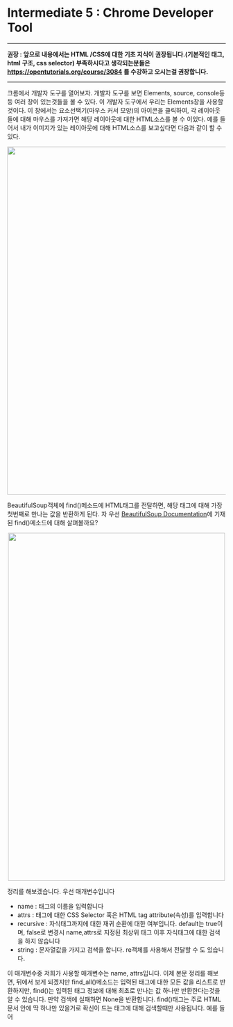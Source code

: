 # Intermediate 5 : Chrome Developer Tool
***

**권장 : 앞으로 내용에서는 HTML /CSS에 대한 기초 지식이 권장됩니다.(기본적인 태그, html 구조, css selector) 부족하시다고 생각되는분들은 https://opentutorials.org/course/3084 를 수강하고 오시는걸 권장합니다.**
***

크롬에서 개발자 도구를 열어보자. 개발자 도구를 보면 Elements, source, console등등 여러 창이 있는것들을 볼 수 있다. 이 개발자 도구에서 우리는 Elements창을 사용할 것이다. 이 창에서는 요소선택기(마우스 커서 모양)의 아이콘을 클릭하여, 각 레이아웃들에 대해 마우스를 가져가면 해당 레이아웃에 대한 HTML소스를 볼 수 이있다. 예를 들어서 내가 이미지가 있는 레이아웃에 대해 HTML소스를 보고싶다면 다음과 같이 할 수 있다.

<center><img src="https://user-images.githubusercontent.com/45956041/147309900-6827a3ef-66f9-443c-a617-f04f2f342c2b.png" width="1000" height="800"></center>


BeautifulSoup객체에 find()메소드에 HTML태그를 전달하면, 해당 태그에 대해 가장 첫번째로 만나는 값을 반환하게 된다. 자 우선 [BeautifulSoup Documentation](https://beautiful-soup-4.readthedocs.io/en/latest/index.html)에 기재된 find()메소드에 대해 살펴볼까요?

<center><img src="https://user-images.githubusercontent.com/45956041/147311648-970a9b36-9bdd-4ff5-9de9-b3d954c7b544.png" width="500" height="800"></center>

정리를 해보겠습니다. 우선 매개변수입니다

  - name : 태그의 이름을 입력합니다
  - attrs : 태그에 대한 CSS Selector 혹은 HTML tag attribute(속성)를 입력합니다
  - recursive : 자식태그까지에 대한 재귀 순환에 대한 여부입니다. default는 true이며, false로 변경시 name,attrs로 지정된 최상위 태그 이후 자식태그에 대한 검색을 하지 않습니다
  - string : 문자열값을 가지고 검색을 합니다. re객체를 사용해서 전달할 수 도 있습니다.

이 매개변수중 저희가 사용할 매개변수는 name, attrs입니다. 이제 본문 정리를 해보면, 뒤에서 보게 되겠지만 find_all()메소드는 입력된 태그에 대한 모든 값을 리스트로 반환하지만, find()는 입력된 태그 정보에 대해 최초로 만나는 값 하나만 반환한다는것을 알 수 있습니다. 만약 검색에 실패하면 None을 반환합니다.
find()태그는 주로 HTML문서 안에 딱 하나만 있을거로 확신이 드는 태그에 대해 검색할때만 사용됩니다. 예를 들어 <title>태그가 있겠군요. 우선 이번 장에서는 그럼 find()메소드를 이용해서 <title>태그와 <title>태그의 content까지 출력해 보겠습니다. 코드는 아래와 같습니다. 각 코드가 왜 이렇게 유도가 되었는지 생각해보면서 작성해주세요.
  
```python3
import requests,sys
from bs4 import BeautifulSoup

url = "https://ko.wikipedia.org/wiki/%EC%95%A0%ED%94%8C"
# Get response from url
resp = requests.get(url)
#Get HTML text from response
resp_text = resp.text
# Variable for Beautiful Soup Instance
html = None

# If status code is in range of 200 : response is normal
if resp.status_code >= 200 and resp.status_code <300:
    print(f"Response Code : {resp.status_code}")
    html = BeautifulSoup(resp_text,'html.parser')
# If status code is not in range 200 : Abnormal connection
else:
    print(f"Connection Status is {resp.status_code}. Abnormal Response.")
    sys.exit()

title_tag = html.find('title')
print(title_tag)
print("\n")
print(title_tag.text)
''''
Response Code : 200
<title>애플 - 위키백과, 우리 모두의 백과사전</title>


애플 - 위키백과, 우리 모두의 백과사전
'''  
```
